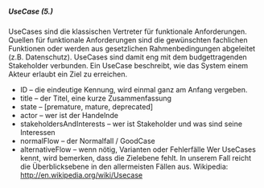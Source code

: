 ##### UseCase (5.)
UseCases sind die klassischen Vertreter für funktionale Anforderungen.
Quellen für funktionale Anforderungen sind die gewünschten fachlichen Funktionen oder werden aus gesetzlichen Rahmenbedingungen abgeleitet (z.B. Datenschutz). UseCases sind damit eng mit dem budgettragenden Stakeholder verbunden.
Ein UseCase beschreibt, wie das System einem Akteur erlaubt ein Ziel zu erreichen.
* ID – die eindeutige Kennung, wird einmal ganz am Anfang vergeben.
* title – der Titel, eine kurze Zusammenfassung
* state – [premature, mature, deprecated]
* actor – wer ist der Handelnde
* stakeholdersAndInterests – wer ist Stakeholder und was sind seine Interessen
* normalFlow – der Normalfall / GoodCase
* alternativeFlow – wenn nötig, Varianten oder Fehlerfälle
Wer UseCases kennt, wird bemerken, dass die Zielebene fehlt. In unserem Fall reicht die Überblicksebene in den allermeisten Fällen aus.
Wikipedia: http://en.wikipedia.org/wiki/Usecase